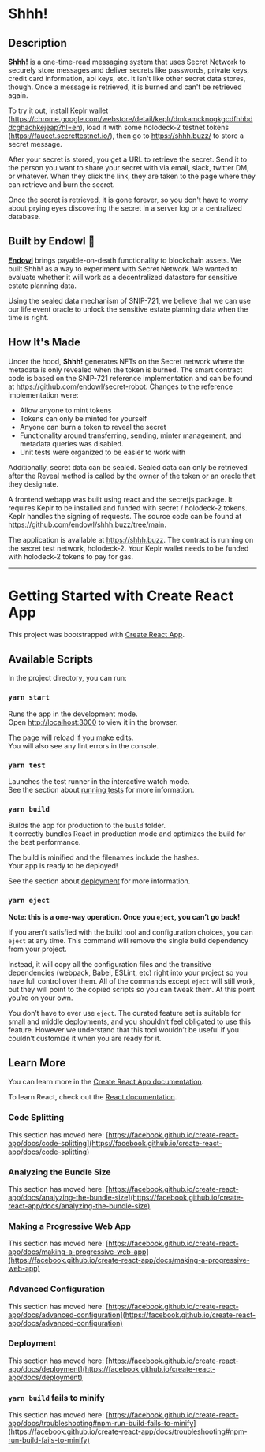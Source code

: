 # Shhh!

## Description

**[Shhh!](https://shhh.buzz)** is a one-time-read messaging system that uses Secret Network to securely store messages and deliver secrets like passwords, private keys, credit card information, api keys, etc. It isn't like other secret data stores, though. Once a message is retrieved, it is burned and can't be retrieved again.

To try it out, install Keplr wallet (https://chrome.google.com/webstore/detail/keplr/dmkamcknogkgcdfhhbddcghachkejeap?hl=en), load it with some holodeck-2 testnet tokens (https://faucet.secrettestnet.io/), then go to https://shhh.buzz/ to store a secret message.

After your secret is stored, you get a URL to retrieve the secret. Send it to the person you want to share your secret with via email, slack, twitter DM, or whatever. When they click the link, they are taken to the page where they can retrieve and burn the secret.

Once the secret is retrieved, it is gone forever, so you don't have to worry about prying eyes discovering the secret in a server log or a centralized database.

Built by Endowl 🦉
------------------------
**[Endowl](https://endowl.com)** brings payable-on-death functionality to blockchain assets. We built Shhh! as a way to experiment with Secret Network. We wanted to evaluate whether it will work as a decentralized datastore for sensitive estate planning data.

Using the sealed data mechanism of SNIP-721, we believe that we can use our life event oracle to unlock the sensitive estate planning data when the time is right.

## How It's Made

Under the hood, **Shhh!** generates NFTs on the Secret network where the metadata is only revealed when the token is burned. The smart contract code is based on the SNIP-721 reference implementation and can be found at https://github.com/endowl/secret-robot. Changes to the reference implementation were:

- Allow anyone to mint tokens
- Tokens can only be minted for yourself
- Anyone can burn a token to reveal the secret
- Functionality around transferring, sending, minter management, and metadata queries was disabled.
- Unit tests were organized to be easier to work with

Additionally, secret data can be sealed. Sealed data can only be retrieved after the Reveal method is called by the owner of the token or an oracle that they designate.

A frontend webapp was built using react and the secretjs package. It requires Keplr to be installed and funded with secret / holodeck-2 tokens. Keplr handles the signing of requests. The source code can be found at https://github.com/endowl/shhh.buzz/tree/main.

The application is available at https://shhh.buzz. The contract is running on the secret test network, holodeck-2. Your Keplr wallet needs to be funded with holodeck-2 tokens to pay for gas.


---

# Getting Started with Create React App

This project was bootstrapped with [Create React App](https://github.com/facebook/create-react-app).

## Available Scripts

In the project directory, you can run:

### `yarn start`

Runs the app in the development mode.\
Open [http://localhost:3000](http://localhost:3000) to view it in the browser.

The page will reload if you make edits.\
You will also see any lint errors in the console.

### `yarn test`

Launches the test runner in the interactive watch mode.\
See the section about [running tests](https://facebook.github.io/create-react-app/docs/running-tests) for more information.

### `yarn build`

Builds the app for production to the `build` folder.\
It correctly bundles React in production mode and optimizes the build for the best performance.

The build is minified and the filenames include the hashes.\
Your app is ready to be deployed!

See the section about [deployment](https://facebook.github.io/create-react-app/docs/deployment) for more information.

### `yarn eject`

**Note: this is a one-way operation. Once you `eject`, you can’t go back!**

If you aren’t satisfied with the build tool and configuration choices, you can `eject` at any time. This command will remove the single build dependency from your project.

Instead, it will copy all the configuration files and the transitive dependencies (webpack, Babel, ESLint, etc) right into your project so you have full control over them. All of the commands except `eject` will still work, but they will point to the copied scripts so you can tweak them. At this point you’re on your own.

You don’t have to ever use `eject`. The curated feature set is suitable for small and middle deployments, and you shouldn’t feel obligated to use this feature. However we understand that this tool wouldn’t be useful if you couldn’t customize it when you are ready for it.

## Learn More

You can learn more in the [Create React App documentation](https://facebook.github.io/create-react-app/docs/getting-started).

To learn React, check out the [React documentation](https://reactjs.org/).

### Code Splitting

This section has moved here: [https://facebook.github.io/create-react-app/docs/code-splitting](https://facebook.github.io/create-react-app/docs/code-splitting)

### Analyzing the Bundle Size

This section has moved here: [https://facebook.github.io/create-react-app/docs/analyzing-the-bundle-size](https://facebook.github.io/create-react-app/docs/analyzing-the-bundle-size)

### Making a Progressive Web App

This section has moved here: [https://facebook.github.io/create-react-app/docs/making-a-progressive-web-app](https://facebook.github.io/create-react-app/docs/making-a-progressive-web-app)

### Advanced Configuration

This section has moved here: [https://facebook.github.io/create-react-app/docs/advanced-configuration](https://facebook.github.io/create-react-app/docs/advanced-configuration)

### Deployment

This section has moved here: [https://facebook.github.io/create-react-app/docs/deployment](https://facebook.github.io/create-react-app/docs/deployment)

### `yarn build` fails to minify

This section has moved here: [https://facebook.github.io/create-react-app/docs/troubleshooting#npm-run-build-fails-to-minify](https://facebook.github.io/create-react-app/docs/troubleshooting#npm-run-build-fails-to-minify)
